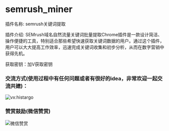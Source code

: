 # semrush_miner
插件名称: semrush关键词提取

插件介绍:
SEMrush域名自然流量关键词批量提取Chrome插件是一款设计简洁、操作便捷的工具，特别适合那些希望快速获取关键词数据的用户。通过这个插件，用户可以大大提高工作效率，迅速完成关键词收集和初步分析，从而在数字营销中获得先机。

获取密钥：加V获取密钥

### 交流方式(使用过程中有任何问题或者有很好的idea，非常欢迎一起交流共建)：

![vx:histargo](https://i.ibb.co/hMbTs1G/a3779b33-bfe2-4ff9-a592-f0ec090a3055-1-2.jpg)

### 赞赏鼓励(微信赞赏)

![微信赞赏](https://github.com/niemingxing/search-recommendations/assets/7400829/ddd8b306-9cd4-448c-9700-4eea9ce630fb)


